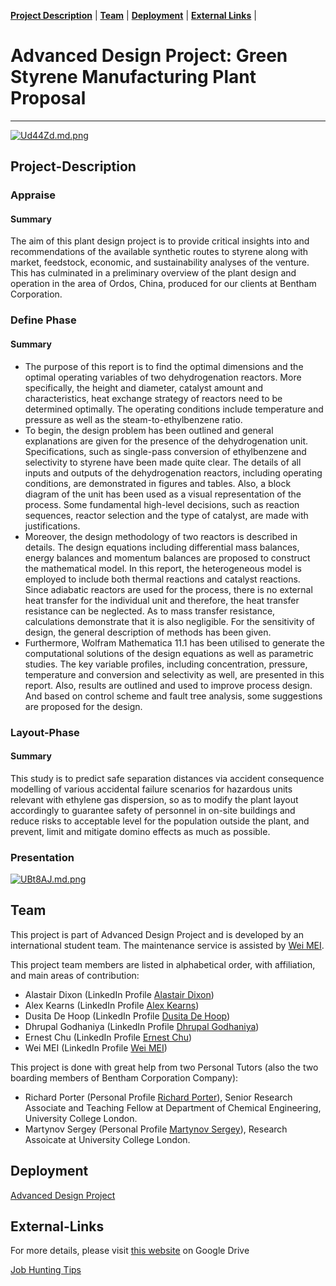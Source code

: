 **[Project Description](#project-description)** |
**[Team](#team)** |
**[Deployment](#deployment)** |
**[External Links](#external-links)** |




# Advanced Design Project: Green Styrene Manufacturing Plant Proposal
-----------------------------------------------------------
[![Ud44Zd.md.png](https://s1.ax1x.com/2020/07/15/Ud44Zd.md.png)](https://imgchr.com/i/Ud44Zd)
## Project-Description

### Appraise

#### Summary
The aim of this plant design project is to provide critical insights into and recommendations of the available synthetic routes to styrene along with market, feedstock, economic, and sustainability analyses of the venture. This has culminated in a preliminary overview of the plant design and operation in the area of Ordos, China, produced for our clients at Bentham Corporation. 

### Define Phase

#### Summary
* The purpose of this report is to find the optimal dimensions and the optimal operating variables of two dehydrogenation reactors. More specifically, the height and diameter, catalyst amount and characteristics, heat exchange strategy of reactors need to be determined optimally. The operating conditions include temperature and pressure as well as the steam-to-ethylbenzene ratio.
* To begin, the design problem has been outlined and general explanations are given for the presence of the dehydrogenation unit. Specifications, such as single-pass conversion of ethylbenzene and selectivity to styrene have been made quite clear. The details of all inputs and outputs of the dehydrogenation reactors, including operating conditions, are demonstrated in figures and tables. Also, a block diagram of the unit has been used as a visual representation of the process. Some fundamental high-level decisions, such as reaction sequences, reactor selection and the type of catalyst, are made with justifications. 
* Moreover, the design methodology of two reactors is described in details. The design equations including differential mass balances, energy balances and momentum balances are proposed to construct the mathematical model. In this report, the heterogeneous model is employed to include both thermal reactions and catalyst reactions. Since adiabatic reactors are used for the process, there is no external heat transfer for the individual unit and therefore, the heat transfer resistance can be neglected. As to mass transfer resistance, calculations demonstrate that it is also negligible. For the sensitivity of design, the general description of methods has been given. 
* Furthermore, Wolfram Mathematica 11.1 has been utilised to generate the computational solutions of the design equations as well as parametric studies. The key variable profiles, including concentration, pressure, temperature and conversion and selectivity as well, are presented in this report. Also, results are outlined and used to improve process design. And based on control scheme and fault tree analysis, some suggestions are proposed for the design.

### Layout-Phase

#### Summary 
This study is to predict safe separation distances via accident consequence modelling of various accidental failure scenarios for hazardous units relevant with ethylene gas dispersion, so as to modify the plant layout accordingly to guarantee safety of personnel in on-site buildings and reduce risks to acceptable level for the population outside the plant, and prevent, limit and mitigate domino effects as much as possible.

### Presentation

[![UBt8AJ.md.png](https://s1.ax1x.com/2020/07/16/UBt8AJ.md.png)](https://imgchr.com/i/UBt8AJ)

## Team

This project is part of Advanced Design Project and is developed by an international student team. The maintenance service is assisted by [Wei MEI](https://github.com/nickcafferry/).

This project team members are listed in alphabetical order, with affiliation, and main areas of contribution:

- Alastair Dixon (LinkedIn Profile [Alastair Dixon](https://www.linkedin.com/in/alastair-dixon-1aab72189/?lipi=urn%3Ali%3Apage%3Ad_flagship3_people_connections%3B%2FLXHEAHuSO6EtCL56V0M0A%3D%3D&licu=urn%3Ali%3Acontrol%3Ad_flagship3_people_connections-connection_profile))
- Alex Kearns (LinkedIn Profile [Alex Kearns](https://www.linkedin.com/in/alex-kearns-539251167/?lipi=urn%3Ali%3Apage%3Ad_flagship3_people_connections%3B%2FLXHEAHuSO6EtCL56V0M0A%3D%3D&licu=urn%3Ali%3Acontrol%3Ad_flagship3_people_connections-connection_profile))
- Dusita De Hoop (LinkedIn Profile [Dusita De Hoop](https://www.linkedin.com/in/dusita-de-hoop-953a33177/?lipi=urn%3Ali%3Apage%3Ad_flagship3_people_connections%3B%2FLXHEAHuSO6EtCL56V0M0A%3D%3D&licu=urn%3Ali%3Acontrol%3Ad_flagship3_people_connections-connection_profile))
- Dhrupal Godhaniya (LinkedIn Profile [Dhrupal Godhaniya](https://www.linkedin.com/in/dhrupal-godhaniya-630598151/?lipi=urn%3Ali%3Apage%3Ad_flagship3_people_connections%3B%2FLXHEAHuSO6EtCL56V0M0A%3D%3D&licu=urn%3Ali%3Acontrol%3Ad_flagship3_people_connections-connection_profile))
- Ernest Chu (LinkedIn Profile [Ernest Chu](https://www.linkedin.com/in/elmchu/?lipi=urn%3Ali%3Apage%3Ad_flagship3_people_connections%3B%2FLXHEAHuSO6EtCL56V0M0A%3D%3D&licu=urn%3Ali%3Acontrol%3Ad_flagship3_people_connections-connection_profile))
- Wei MEI (LinkedIn Profile [Wei MEI](https://www.linkedin.com/in/wei-mei-808462130/))

This project is done with great help from two Personal Tutors (also the two boarding members of Bentham Corporation Company):

- Richard Porter (Personal Profile [Richard Porter](https://www.ucl.ac.uk/chemical-engineering/people/richard-porter)), Senior Research Associate and Teaching Fellow at Department of Chemical Engineering, University College London.
- Martynov Sergey (Personal Profile [Martynov Sergey](https://www.ucl.ac.uk/chemical-engineering/people/dr-sergey-martynov)), Research Assoicate at University College London.

## Deployment

[Advanced Design Project](https://nickcafferry.github.io/Advanced-Design-Project-Green-Styrene-Manufacturing-Plant-Proposal/)

## External-Links

For more details, please visit [this website](https://drive.google.com/drive/folders/1P25wyMHKvch4MaTkpnAdxPiI_tEmGBf0) on Google Drive 

[Job Hunting Tips](https://github.com/nickcafferry/Job_Hunting_Tips)


